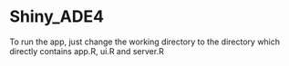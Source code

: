 # Shiny_ADE4

To run the app, just change the working directory to the directory which directly contains app.R, ui.R and server.R
